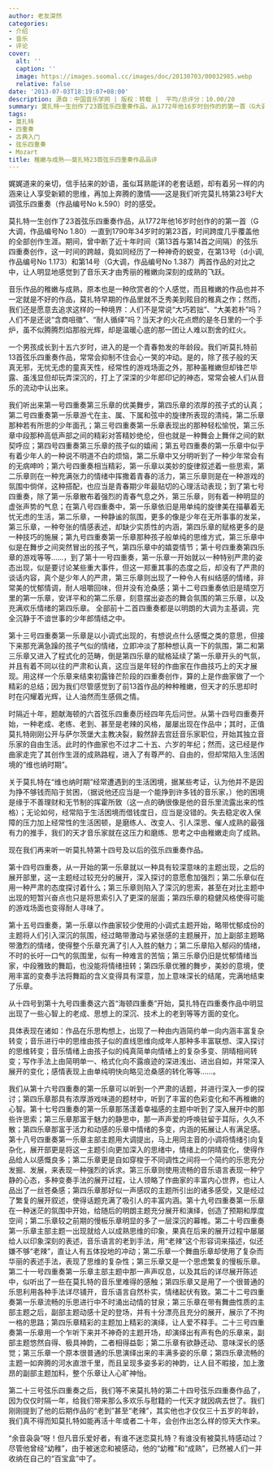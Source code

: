 ```yaml
---
author: 老友潸然
categories:
- 介绍
- 音乐
- 评论
cover:
  alt: ''
  caption: ''
  image: https://images.soomal.cc/images/doc/20130703/00032985.webp
  relative: false
date: '2013-07-03T18:19:07+08:00'
description: 源自：中国音乐学网 | 版权：转载 |  平均/总评分：10.00/20
summary: 莫扎特一生创作了23首弦乐四重奏作品，从1772年他16岁时创作的的第一首（G大调，作品编号No 1.80）一直到1790年34岁时的第23首，时间跨度几乎覆盖他的全部创作生涯。期间，曾中断了近十年时间（第13首与第14首之间隔）的弦乐四重奏创作，这一时间的跨越，竟如同经历了一种神奇的蜕变……
tags:
- 莫扎特
- 四重奏
- 古典入门
- 弦乐四重奏
- Mozart
title: 稚嫩与成熟――莫扎特23首弦乐四重奏作品品评
---
```


娓娓道来的亲切，信手拈来的妙语，虽似耳熟能详的老套话题，却有着另一样的内涵来让人享受新颖的思维，再加上奔腾的激情――这是我们听完莫扎特第23号F大调弦乐四重奏（作品编号No k.590）时的感受。

莫扎特一生创作了23首弦乐四重奏作品，从1772年他16岁时创作的的第一首（G大调，作品编号No 1.80）一直到1790年34岁时的第23首，时间跨度几乎覆盖他的全部创作生涯。期间，曾中断了近十年时间（第13首与第14首之间隔）的弦乐四重奏创作，这一时间的跨越，竟如同经历了一种神奇的蜕变，在第13号（d小调,作品编号No 1.173）和第14号（G大调，作品编号No 1.387）两首作品的对比之中，让人明显地感觉到了音乐天才由秀丽的稚嫩向深刻的成熟的飞跃。

音乐作品的稚嫩与成熟，原本也是一种欣赏者的个人感觉，而且稚嫩的作品也并不一定就是不好的作品，莫扎特早期的作品里就不乏秀美到眩目的稚真之作；然而，我们还是愿意去追求这样的一种境界：人们不是常说“大巧若拙”、“大美若朴”吗？人们不是还说“含商咀徵”、“耐人循绎”吗？当天才的火花点燃的是冬日里的一个手炉，虽不似腾腾烈焰那般光辉，却是温暖心底的那一团让人难以割舍的红火。

一个男孩成长到十五六岁时，进入的是一个青春勃发的年龄段。我们听莫扎特前13首弦乐四重奏作品，常常会抑制不住会心一笑的冲动。是的，除了孩子般的天真无邪，无忧无虑的童真天性，经常性的游戏场面之外，那种虽稚嫩但却锋芒毕露、虽浅显但却玩弄深沉的，打上了深深的少年郎印记的神态，常常会被人们从音乐的流动中认出来。

我们听出来第一号四重奏第三乐章的优美舞步，第四乐章的浓厚的孩子式的认真；第二号四重奏第一乐章游弋在主、属、下属和弦中的旋律所表现的清纯，第二乐章那种若有所思的少年面孔；第三号四重奏第一乐章表现出的那种轻松愉悦，第三乐章中段那种高低声部之间的精彩对答精妙绝伦，但也就是一种舞会上舞伴之间的默契呼应；第四号四重奏第三乐章的孩子似的嬉闹；第五号四重奏的第一乐章中似乎有着少年人的一种说不明道不白的烦恼，第二乐章中又分明听到了一种少年常会有的无病呻吟；第六号四重奏相当精彩，第一乐章以美妙的旋律叙述着一些思索，第二乐章则在一种充满张力的情绪中挥撒着青春的活力，第三乐章则是在一种游戏的氛围中倘佯，这种搭配，也应当是青春期少年最贴切的心理活动表现；到了第七号四重奏，除了第一乐章散布着强烈的青春气息之外，第三乐章，则有着一种明显的虚张声势的气息；在第八号四重奏中，第一乐章依旧是用单纯的旋律美在描摹着无忧无虑的生活，第二乐章，一种静谧的氛围，更多的像是少年在无所事事的发呆，第三乐章，一种夸张的情感表述，却缺少实质性的内涵，第四乐章的赋格更多的是一种技巧的施展；第九号四重奏第一乐章那种孩子般单纯的思维方式，第三乐章中似是在舞步之间突然冒出的孩子气，第四乐章中的嬉耍情节；第十号四重奏第四乐章的游戏等等……，到了第十一号四重奏，第一乐章一开始就以一种特别严肃的姿态出现，似是要讨论某些重大事件，但这一郑重其事的态度之后，却没有了严肃的谈话内容，真个是少年人的严肃，第三乐章则出现了一种令人有纠结感的情绪，非常美的忧郁情调，耐人咀嚼回味，但并没有沧桑感；第十二号四重奏依旧是晴空万里的第一乐章，安详平和的第二乐章，刻意摆出姿态的舞会氛围的第三乐章，以及充满欢乐情绪的第四乐章。 全部前十二首四重奏都是以明朗的大调为主基调，完全沉静于不谙世事的少年郎情结之中。

第十三号四重奏第一乐章是以小调式出现的，有想说点什么感慨之类的意思，但接下来那充满急躁的孩子气似的情绪，立即冲淡了那种想认真一下的氛围，第二和第三乐章又进入了程式化的范畴，倒是第四乐章的赋格延续了第一乐章开头的气氛，并且有着不同以往的严肃和认真，这应当是年轻的作曲家在作曲技巧上的天才展现。用这样一个乐章来结束初露锋芒阶段的四重奏创作，算的上是作曲家做了一个精彩的总结；因为我们尽管感觉到了前13首作品的种种稚嫩，但天才的乐思却时时在闪耀着光辉，让人油然而生感佩之情。

时隔近十年，题献海顿的六首弦乐四重奏历经四年先后问世。从第十四号四重奏开始，一种老成、老练、老到、甚至是老辣的风格，屡屡出现在作品中；其时，正值莫扎特刚刚公开与萨尔茨堡大主教决裂，毅然辞去宫廷音乐家职位，开始其独立音乐家的自由生活。此时的作曲家也不过才二十五、六岁的年纪；然而，这已经是作曲家走完了其创作生涯的成熟路程，进入了有尊严的、自由的，但却常陷入生活困境的“维也纳时期”。

关于莫扎特在“维也纳时期”经常遭遇到的生活困境，据某些考证，认为他并不是因为挣不够钱而陷于贫困，（据说他还应当是一个能挣到许多钱的音乐家，）他的困境是缘于不善理财和无节制的挥霍所致（这一点的确很像是他的音乐里流露出来的性格）；无论如何，经常陷于生活困境而借钱度日，应当是没错的。失去稳定收入保障的压力加上经常性的生活困顿，是磨练人、改变人、引人深思、催人成熟的最强有力的推手，我们的天才音乐家就在这压力和磨练、思考之中由稚嫩走向了成熟。

现在我们再来听一听莫扎特第十四号及以后的弦乐四重奏作品。

第十四号四重奏，从一开始的第一乐章就以一种具有较深意味的主题出现，之后的展开部里，这一主题经过较充分的展开，深入探讨的意愿愈加强烈；第二乐章似在用一种严肃的态度探讨着什么；第三乐章则陷入了深沉的思索，甚至在对比主题中出现的短暂兴奋点也只是将思索引入了更深的层面；第四乐章的稳健风格使得可能的游戏场面也变得耐人寻味了。

第十五号四重奏，第一乐章以作曲家较少使用的小调式主题开始，略带忧郁成份的主题将人们引入深沉的氛围，经过略带激动与紧张感的主题展开，加上副部主题略带激烈的情绪，使得整个乐章充满了引人入胜的魅力；第二乐章陷入郁闷的情绪，不时的长吁一口气的氛围里，似有一种难言的苦恼；第三乐章仍旧是忧郁情绪当家，中段雅致的舞蹈，也没能将情绪扭转；第四乐章优雅的舞步，美妙的意境，使用丰富的变奏手法将舞蹈的含义变得具有深意，加上意味深长的结尾，完满地结束了乐章。

从十四号到第十九号四重奏这六首“海顿四重奏”开始，莫扎特在四重奏作品中明显出现了一些心智上的老成、思想上的深沉、技术上的老到等等方面的变化。

具体表现在诸如：作品在乐思构想上，出现了一种由内涵简约单一向内涵丰富复杂转变；音乐进行中的思维由孩子似的直线思维向成年人那种多丰富联想、深入探讨的思维转变；音乐情绪上由孩子似的纯真简单向情绪上的复杂多变、阴晴相间转变；写作手法上由简明单一、格式化向不露痕迹的深进浅出、进出自如，并常深入展开的变化；感情表现上由单纯明快向略见沧桑感的转化等等……。

我们从第十六号四重奏的第一乐章可以听到一个严肃的话题，并进行深入一步的探讨；第四乐章那具有浓厚游戏味道的题材中，听到了丰富的色彩变化和不再稚嫩的心智。第十七号四重奏的第一乐章那荡漾着幸福感的主题中听到了深入展开中的那些许思索；第三乐章那富于魅力的静思中，那一声声爱的呼唤驻留于耳际，久久不散；第四乐章那富于活力和动感的乐章中情绪的多变，内涵的拓展让人有满足感。第十八号四重奏第一乐章主部主题用大调提出，马上用同主音的小调将情绪引向复杂化，展开部更是将这一主题引向更加深入的思绪中，情绪上的阴晴变化，使得作品给人以感慨良多；第二乐章更是自如穿梭于不同调性之间将一个简约的乐思充分发掘、发展，来表现一种强烈的诉求。第三乐章则使用流畅的音乐语言表现一种宁静的心态，多种变奏手法的展开过程，让人领略了作曲家的丰富内心世界，也让人品出了一丝苍桑感；第四乐章那好似一声感叹的主题所引出的诸多感受，又是经过了繁复的展开叙述，使得话题充满了吸引人的丰富内涵。第十九号四重奏第一乐章在一种迷茫的氛围中开始，给随后的明朗主题充分展开和演绎，创造了预期和厚度空间；第二乐章较之前期的慢板乐章明显的多了一层深沉的幕帷。第二十号四重奏第一乐章主部主题一出现就给人以成熟思维的印象，果真在后来的展开过程中屡屡给人以印象深刻的表述，音乐语言的老到手法，用“老辣”这个形容词来描述，似还嫌不够“老辣”，直让人有五体投地的冲动；第二乐章一个舞曲乐章却使用了复杂而华丽的表述手法，表现了思维的复杂性；第三乐章又是一个思虑繁复的慢板乐章。第二十一号四重奏第一乐章主部主题中那一声声叹息，以及其后的详尽展开陈述中，似听出了一些在莫扎特的音乐里难得的感触；第四乐章又是用了一个很普通的乐思利用各种手法详尽铺开，音乐语言自然朴实，情绪起伏有致。第二十二号四重奏第一乐章流畅的乐思进行中不时涌出动情的甘泉；第三乐章在带有舞曲性质的主部主题之后，副部主题动感十足的登场，并有十分漂亮且充分的展开，展示了不拘一格的思路；第四乐章精彩的主题加上精彩的演绎，让人爱不释手。二十三号四重奏第一乐章用一个乍听下来并不神奇的主题开场，却演绎出有声有色的乐章来，副部主题悠然自得、极具神韵，二者相得益彰；第二乐章有欲静还动、意味深长的感觉；第三乐章一个原本很普通的乐思演绎出来的丰满多姿的乐章；第四乐章流畅的主题一如奔腾的河水直泄千里，而且呈现多姿多彩的神韵，让人目不暇接，加上激昂的副部主题加料，整个乐章让人心旷神怡。

第二十三号弦乐四重奏之后，我们等不来莫扎特的第二十四号弦乐四重奏作品了，因为仅仅时隔一年，给我们带来那么多欢乐与慰籍的一代天才就因病去世了。我们刚刚提到了他的后期作品的“老到”甚至“老辣”，其实他也才仅仅三十五岁的年龄，我们真不得而知莫扎特如能再活十年或者二十年，会创作出怎么样的惊天大作来。

“余音袅袅”呀！但凡音乐爱好者，有谁不迷恋莫扎特？有谁没有被莫扎特感动过？尽管他曾经“幼稚”，由于被迷恋和被感动，他的“幼稚”和“成熟”，已然被人们一并收纳在自己的“百宝盒”中了。